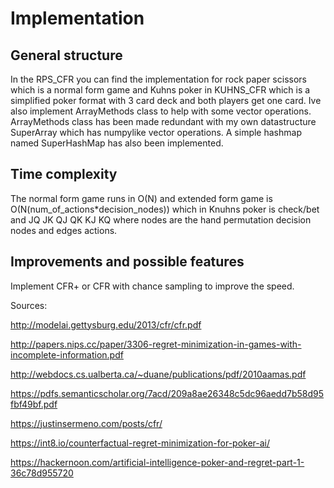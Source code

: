 # Implementation


## General structure

In the RPS_CFR you can find the implementation for rock paper scissors which is a normal form game and Kuhns poker in KUHNS_CFR which is a simplified poker format with 3 card deck and both players get one card.
Ive also implement ArrayMethods class to help with some vector operations. ArrayMethods class has been made redundant with my own datastructure SuperArray which has numpylike vector operations. A simple hashmap named SuperHashMap has also been implemented.

## Time complexity

The normal form game runs in O(N) and extended form game is O(N(num_of_actions*decision_nodes)) which in Knuhns poker is check/bet and JQ JK QJ QK KJ KQ where nodes are the hand permutation decision nodes and edges actions.

## Improvements and possible features

Implement CFR+ or CFR with chance sampling to improve the speed.


Sources:

http://modelai.gettysburg.edu/2013/cfr/cfr.pdf

http://papers.nips.cc/paper/3306-regret-minimization-in-games-with-incomplete-information.pdf

http://webdocs.cs.ualberta.ca/~duane/publications/pdf/2010aamas.pdf

https://pdfs.semanticscholar.org/7acd/209a8ae26348c5dc96aedd7b58d95fbf49bf.pdf

https://justinsermeno.com/posts/cfr/

https://int8.io/counterfactual-regret-minimization-for-poker-ai/

https://hackernoon.com/artificial-intelligence-poker-and-regret-part-1-36c78d955720
